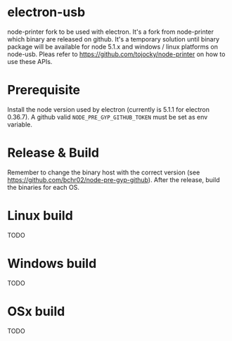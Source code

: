# electron-usb
node-printer fork to be used with electron. It's a fork from node-printer which binary are released on github.
It's a temporary solution until binary package will be available for node 5.1.x and
windows / linux platforms on node-usb. Pleas refer to https://github.com/tojocky/node-printer on
how to use these APIs.

# Prerequisite
Install the node version used by electron (currently is 5.1.1 for electron 0.36.7).
A github valid `NODE_PRE_GYP_GITHUB_TOKEN` must be set as env variable.

# Release & Build
Remember to change the binary host with the correct version (see https://github.com/bchr02/node-pre-gyp-github).
After the release, build the binaries for each OS.

# Linux build
TODO

# Windows build
TODO

# OSx build
TODO
